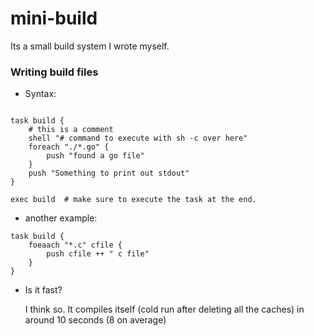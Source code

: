 # mini-build

Its a small build system I wrote myself. 

### Writing build files

- Syntax: 

```task

task build {
    # this is a comment 
    shell "# command to execute with sh -c over here" 
    foreach "./*.go" { 
        push "found a go file" 
    }
    push "Something to print out stdout" 
}

exec build  # make sure to execute the task at the end. 
```

- another example: 
```task 
task build {
    foeaach "*.c" cfile {
        push cfile ++ " c file" 
    }
} 

```
- Is it fast?

    I think so. It compiles itself (cold run after deleting all the caches) in around 10 seconds (8 on average) 

